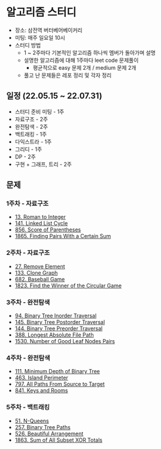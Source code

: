 # 알고리즘 스터디

* 장소: 삼전역 버터베어베이커리
* 미팅: 매주 일요일 10시
* 스터디 방법
  * 1 ~ 2주마다 기본적인 알고리즘 하나씩 멤버가 돌아가며 설명
  * 설명한 알고리즘에 대해 1주마다 leet code 문제풀이
    * 평균적으로 easy 문제 2개 / medium 문제 2개
  * 풀고 난 문제들은 레포 정리 및 각자 정리


## 일정 (22.05.15 ~ 22.07.31)

* 스터디 준비 미팅 - 1주
* 자료구조 - 2주
* 완전탐색 - 2주
* 백트래킹 - 1주
* 다익스트라 - 1주
* 그리디 - 1주
* DP - 2주
* 구현 + 그래프, 트리 - 2주


## 문제
### 1주차 - 자료구조

* [13. Roman to Integer](https://leetcode.com/problems/roman-to-integer/)
* [141. Linked List Cycle](https://leetcode.com/problems/linked-list-cycle/)
* [856. Score of Parentheses](https://leetcode.com/problems/score-of-parentheses/)
* [1865. Finding Pairs With a Certain Sum](https://leetcode.com/problems/finding-pairs-with-a-certain-sum/)


### 2주차 - 자료구조

* [27. Remove Element](https://leetcode.com/problems/remove-element/)
* [133. Clone Graph](https://leetcode.com/problems/clone-graph/)
* [682. Baseball Game](https://leetcode.com/problems/baseball-game/)
* [1823. Find the Winner of the Circular Game](https://leetcode.com/problems/find-the-winner-of-the-circular-game/)

### 3주차 - 완전탐색

* [94. Binary Tree Inorder Traversal](https://leetcode.com/problems/binary-tree-inorder-traversal/)
* [145. Binary Tree Postorder Traversal](https://leetcode.com/problems/binary-tree-postorder-traversal/)
* [144. Binary Tree Preorder Traversal](https://leetcode.com/problems/binary-tree-preorder-traversal/)
* [388. Longest Absolute File Path](https://leetcode.com/problems/longest-absolute-file-path/)
* [1530. Number of Good Leaf Nodes Pairs](https://leetcode.com/problems/number-of-good-leaf-nodes-pairs/)

### 4주차 - 완전탐색

* [111. Minimum Depth of Binary Tree](https://leetcode.com/problems/minimum-depth-of-binary-tree/)
* [463. Island Perimeter](https://leetcode.com/problems/island-perimeter/)
* [797. All Paths From Source to Target](https://leetcode.com/problems/all-paths-from-source-to-target/)
* [841. Keys and Rooms](https://leetcode.com/problems/keys-and-rooms/)

### 5주차 - 백트래킹

* [51. N-Queens](https://leetcode.com/problems/n-queens/)
* [257. Binary Tree Paths](https://leetcode.com/problems/binary-tree-paths/)
* [526. Beautiful Arrangement](https://leetcode.com/problems/beautiful-arrangement/)
* [1863. Sum of All Subset XOR Totals](https://leetcode.com/problems/sum-of-all-subset-xor-totals/)
